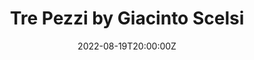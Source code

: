 ---
title: Tre Pezzi by Giacinto Scelsi
summary: Timothy Rosenberg performs Giacinto Scelsi's _Tre Pezzi_ for solo soprano saxophone as part of Stetson University's _Friends of Music_ concert.
date: '2022-08-19T20:00:00Z'
links:  
  - icon: youtube
    icon_pack: fab
    name: Play on YouTube
    url: 'https://www.youtube.com/watch?v=9PmPGrWF5_E'
---